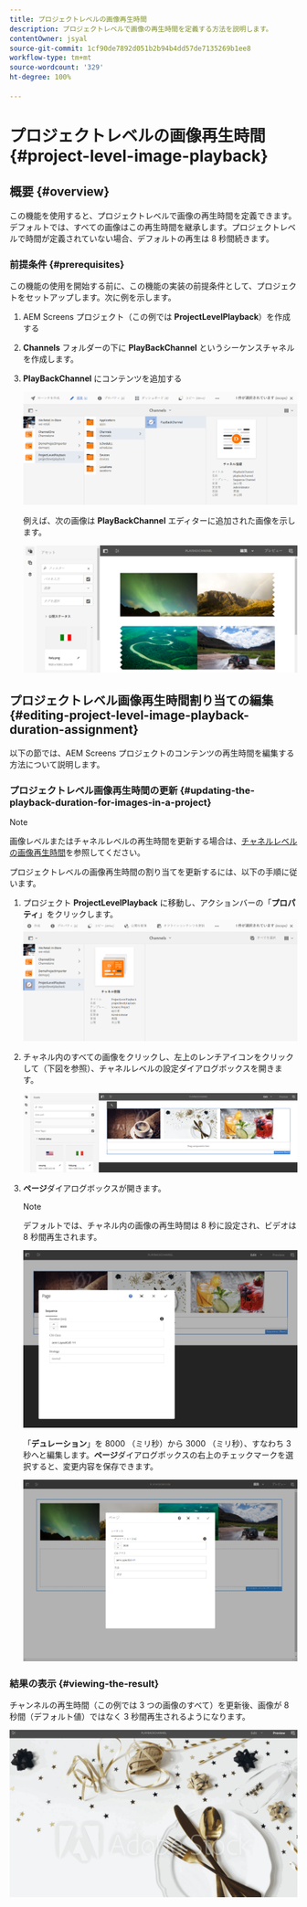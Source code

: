 ```yaml
---
title: プロジェクトレベルの画像再生時間
description: プロジェクトレベルで画像の再生時間を定義する方法を説明します。
contentOwner: jsyal
source-git-commit: 1cf90de7892d051b2b94b4dd57de7135269b1ee8
workflow-type: tm+mt
source-wordcount: '329'
ht-degree: 100%

---
```



# プロジェクトレベルの画像再生時間 {#project-level-image-playback}

## 概要 {#overview}

この機能を使用すると、プロジェクトレベルで画像の再生時間を定義できます。デフォルトでは、すべての画像はこの再生時間を継承します。プロジェクトレベルで時間が定義されていない場合、デフォルトの再生は 8 秒間続きます。

### 前提条件 {#prerequisites}

この機能の使用を開始する前に、この機能の実装の前提条件として、プロジェクトをセットアップします。次に例を示します。

1. AEM Screens プロジェクト（この例では **ProjectLevelPlayback**）を作成する
1. **Channels** フォルダーの下に **PlayBackChannel** というシーケンスチャネルを作成します。
1. **PlayBackChannel** にコンテンツを追加する

   ![アセット](assets/image_playback1.png)

   例えば、次の画像は **PlayBackChannel** エディターに追加された画像を示します。

   ![アセット](assets/image_playback2.png)

## プロジェクトレベル画像再生時間割り当ての編集 {#editing-project-level-image-playback-duration-assignment}

以下の節では、AEM Screens プロジェクトのコンテンツの再生時間を編集する方法について説明します。

### プロジェクトレベル画像再生時間の更新 {#updating-the-playback-duration-for-images-in-a-project}


>[!NOTE]
>
>画像レベルまたはチャネルレベルの再生時間を更新する場合は、[チャネルレベルの画像再生時間](channel-level-image-playback.md)を参照してください。

プロジェクトレベルの画像再生時間の割り当てを更新するには、以下の手順に従います。

1. プロジェクト **ProjectLevelPlayback** に移動し、アクションバーの「**プロパティ**」をクリックします。
   ![アセット](assets/image_playback3.png)

1. チャネル内のすべての画像をクリックし、左上のレンチアイコンをクリックして（下図を参照）、チャネルレベルの設定ダイアログボックスを開きます。

   ![screen_shot_2019-06-25at95945am](assets/screen_shot_2019-06-25at95945am.png)

1. **ページ**&#x200B;ダイアログボックスが開きます。

   >[!NOTE]
   >
   >デフォルトでは、チャネル内の画像の再生時間は 8 秒に設定され、ビデオは 8 秒間再生されます。

   ![screen_shot_2019-06-25at100343am](assets/screen_shot_2019-06-25at100343am.png)

   「**デュレーション**」を 8000 （ミリ秒）から 3000 （ミリ秒）、すなわち 3 秒へと編集します。**ページ**&#x200B;ダイアログボックスの右上のチェックマークを選択すると、変更内容を保存できます。

   ![screen_shot_2019-06-25at101527am](assets/screen_shot_2019-06-25at101527am.png)

### 結果の表示 {#viewing-the-result}

チャンネルの再生時間（この例では 3 つの画像のすべて）を更新後、画像が 8 秒間（デフォルト値）ではなく 3 秒間再生されるようになります。

![channel_preview](assets/channel_preview.gif)

